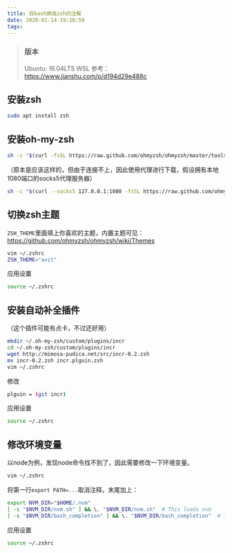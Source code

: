 ```yaml
---
title: 将bash换成zsh的注解
date: 2020-01-14 19:28:59
tags:
---
```

> ### 版本
> Ubuntu: 16.04LTS WSL
> 参考：https://www.jianshu.com/p/d194d29e488c

## 安装zsh
```bash
sudo apt install zsh
```

## 安装oh-my-zsh
```bash
sh -c "$(curl -fsSL https://raw.github.com/ohmyzsh/ohmyzsh/master/tools/install.sh)"
```
（原本是应该这样的，但由于连接不上，因此使用代理进行下载，假设拥有本地1080端口的socks5代理服务器）  
```bash
sh -c "$(curl --socks5 127.0.0.1:1080 -fsSL https://raw.github.com/ohmyzsh/ohmyzsh/master/tools/install.sh)"
```

## 切换zsh主题
`ZSH_THEME`里面填上你喜欢的主题，内置主题可见：https://github.com/ohmyzsh/ohmyzsh/wiki/Themes  
```bash
vim ~/.zshrc
ZSH_THEME="avit"
```
应用设置  
```bash
source ~/.zshrc
```

## 安装自动补全插件
（这个插件可能有点卡，不过还好用）  
```bash
mkdir ~/.oh-my-zsh/custom/plugins/incr
cd ~/.oh-my-zsh/custom/plugins/incr
wget http://mimosa-pudica.net/src/incr-0.2.zsh
mv incr-0.2.zsh incr.plguin.zsh
vim ~/.zshrc
```
修改  
```bash
plguin = (git incr)
```
应用设置  
```bash
source ~/.zshrc
```

## 修改环境变量
以node为例，发现node命令找不到了，因此需要修改一下环境变量。  
```bash
vim ~/.zshrc
```
将第一行`export PATH=...`取消注释，末尾加上：
``` bash
export NVM_DIR="$HOME/.nvm"
[ -s "$NVM_DIR/nvm.sh" ] && \. "$NVM_DIR/nvm.sh"  # This loads nvm
[ -s "$NVM_DIR/bash_completion" ] && \. "$NVM_DIR/bash_completion"  # This loads nvm bash_completion
```
应用设置  
```bash
source ~/.zshrc
```
